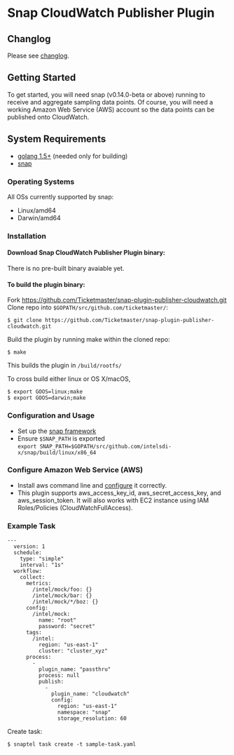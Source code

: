 # Snap CloudWatch Publisher Plugin
## Changlog
Please see [changlog](CHANGELOG.md).

## Getting Started
To get started, you will need snap (v0.14.0-beta or above) running to receive and aggregate sampling data points.
Of course, you will need a working Amazon Web Service (AWS) account so the data points can be published onto CloudWatch.

## System Requirements
* [golang 1.5+](https://golang.org/dl/) (needed only for building)
* [snap](https://github.com/intelsdi-x/snap)

### Operating Systems
All OSs currently supported by snap:
* Linux/amd64
* Darwin/amd64


### Installation
#### Download Snap CloudWatch Publisher Plugin binary:
There is no pre-built binary avaiable yet.

#### To build the plugin binary:
Fork https://github.com/Ticketmaster/snap-plugin-publisher-cloudwatch.git
Clone repo into `$GOPATH/src/github.com/ticketmaster/`:

```
$ git clone https://github.com/Ticketmaster/snap-plugin-publisher-cloudwatch.git
```

Build the plugin by running make within the cloned repo:
```
$ make
```
This builds the plugin in `/build/rootfs/`

To cross build either linux or OS X/macOS,
```
$ export GOOS=linux;make
$ export GOOS=darwin;make
```

### Configuration and Usage
* Set up the [snap framework](https://github.com/intelsdi-x/snap/blob/master/README.md#getting-started)
* Ensure `$SNAP_PATH` is exported  
`export SNAP_PATH=$GOPATH/src/github.com/intelsdi-x/snap/build/linux/x86_64`

### Configure Amazon Web Service (AWS)
* Install aws command line and [configure](http://docs.aws.amazon.com/cli/latest/userguide/cli-chap-getting-started.html#cli-config-files) it correctly.
* This plugin supports aws_access_key_id, aws_secret_access_key, and aws_session_token.  It will also works with EC2 instance using IAM Roles/Policies (CloudWatchFullAccess).

### Example Task
```
---
  version: 1
  schedule:
    type: "simple"
    interval: "1s"
  workflow:
    collect:
      metrics:
        /intel/mock/foo: {}
        /intel/mock/bar: {}
        /intel/mock/*/boz: {}
      config:
        /intel/mock:
          name: "root"
          password: "secret"
      tags:
        /intel:
          region: "us-east-1"
          cluster: "cluster_xyz"
      process:
        -
          plugin_name: "passthru"
          process: null
          publish:
            -
              plugin_name: "cloudwatch"
              config:
                region: "us-east-1"
                namespace: "snap"
                storage_resolution: 60

```
Create task:
```
$ snaptel task create -t sample-task.yaml
```

